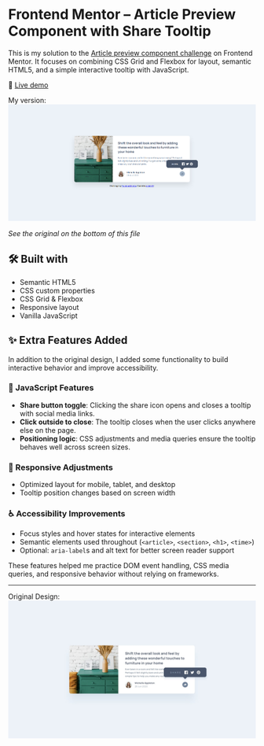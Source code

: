 # Frontend Mentor – Article Preview Component with Share Tooltip

This is my solution to the [Article preview component challenge](https://www.frontendmentor.io/challenges/article-preview-component-dYBN_pYFT) on Frontend Mentor. It focuses on combining CSS Grid and Flexbox for layout, semantic HTML5, and a simple interactive tooltip with JavaScript.

🔗 [Live demo](https://mdohr07.github.io/Frontend-Challenges/article-preview-component/)

My version:  
![Design preview for the article preview component by mdohr07](preview.png)

*See the original on the bottom of this file*

## 🛠 Built with

- Semantic HTML5  
- CSS custom properties  
- CSS Grid & Flexbox  
- Responsive layout  
- Vanilla JavaScript  

## ✨ Extra Features Added

In addition to the original design, I added some functionality to build interactive behavior and improve accessibility.

### 🔄 JavaScript Features

- **Share button toggle**: Clicking the share icon opens and closes a tooltip with social media links.  
- **Click outside to close**: The tooltip closes when the user clicks anywhere else on the page.  
- **Positioning logic**: CSS adjustments and media queries ensure the tooltip behaves well across screen sizes.

### 📱 Responsive Adjustments

- Optimized layout for mobile, tablet, and desktop  
- Tooltip position changes based on screen width

### ♿ Accessibility Improvements

- Focus styles and hover states for interactive elements  
- Semantic elements used throughout (`<article>`, `<section>`, `<h1>`, `<time>`)  
- Optional: `aria-label`s and alt text for better screen reader support

These features helped me practice DOM event handling, CSS media queries, and responsive behavior without relying on frameworks.

---

Original Design:  
![Original Frontend Mentor design preview](/article-preview-component/design/desktop-active-state.jpg)
